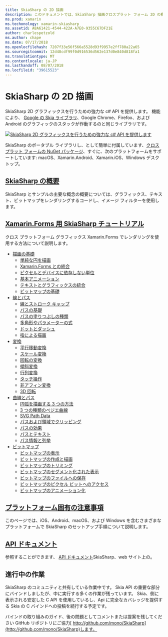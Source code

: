 ```yaml
---
title: SkiaSharp の 2D 描画
description: このドキュメントでは、SkiaSharp 描画クロスプラット フォーム 2D の概要を示します。 SkiaSharp を記述するさまざまなガイドとそのさまざまな Api にリンクします。
ms.prod: xamarin
ms.techonology: xamarin-skiasharp
ms.assetid: A8A61421-4544-422A-A7E0-9355C67DF21E
author: charlespetzold
ms.author: chape
ms.date: 07/17/2018
ms.openlocfilehash: 7207f33e56f566a5528d93f9957e2ff780a22a65
ms.sourcegitcommit: 12d48cdf99f0d916536d562e137d0e840d818fa1
ms.translationtype: MT
ms.contentlocale: ja-JP
ms.lasthandoff: 08/07/2018
ms.locfileid: "39615523"
---
```

# <a name="2d-drawing-with-skiasharp"></a>SkiaSharp の 2D 描画

SkiaSharp 2D グラフィックスを行うための強力な c# API を提供します。 機能により、 [Google の Skia ライブラリ](http://skia.org)、Google Chrome、Firefox、および Android のグラフィックのスタックが作動するのと同じライブラリです。

[![](images/ide-sml.png "SkiaSharp 2D グラフィックスを行うための強力な c# API を提供します")](images/ide.png#lightbox)

SkiaSharp のポータブル ライブラリし、として簡単に付属しています、[クロスプラット フォームの NuGet パッケージ](https://www.nuget.org/packages/SkiaSharp)、すぐに、次のプラットフォームをサポートしています: macOS、Xamarin.Android、Xamarin.iOS、Windows デスクトップ。

## <a name="introduction-to-skiasharpgraphics-gamesskiasharpintroductionmd"></a>[SkiaSharp の概要](~/graphics-games/skiasharp/introduction.md)

SkiaSharp とサンプルの主要な概念の概要については、グラフィックス、テキスト、ビットマップをレンダリングするコードし、イメージ フィルターを使用します。

## <a name="skiasharp-tutorials-for-xamarinformsxamarin-formsuser-interfacegraphicsskiasharpindexmd"></a>[Xamarin.Forms 用 SkiaSharp チュートリアル](~/xamarin-forms/user-interface/graphics/skiasharp/index.md)

クロス プラットフォーム グラフィックス Xamarin.Forms でレンダリングを使用する方法について説明します。

- [描画の基礎](~/xamarin-forms/user-interface/graphics/skiasharp/basics/index.md)
  * [単純な円を描画](~/xamarin-forms/user-interface/graphics/skiasharp/basics/circle.md)
  * [Xamarin.Forms との統合](~/xamarin-forms/user-interface/graphics/skiasharp/basics/integration.md)
  * [ピクセルとデバイスに依存しない単位](~/xamarin-forms/user-interface/graphics/skiasharp/basics/pixels.md)
  * [基本アニメーション](~/xamarin-forms/user-interface/graphics/skiasharp/basics/animation.md)
  * [テキストとグラフィックスの統合](~/xamarin-forms/user-interface/graphics/skiasharp/basics/text.md)
  * [ビットマップの基礎](~/xamarin-forms/user-interface/graphics/skiasharp/basics/bitmaps.md)
- [線とパス](~/xamarin-forms/user-interface/graphics/skiasharp/paths/index.md)
  * [線とストローク キャップ](~/xamarin-forms/user-interface/graphics/skiasharp/paths/lines.md)
  * [パスの基礎](~/xamarin-forms/user-interface/graphics/skiasharp/paths/paths.md)
  * [パスの塗りつぶしの種類](~/xamarin-forms/user-interface/graphics/skiasharp/paths/fill-types.md)
  * [多角形やパラメーターの式](~/xamarin-forms/user-interface/graphics/skiasharp/paths/polylines.md)
  * [ドットとダッシュ](~/xamarin-forms/user-interface/graphics/skiasharp/paths/dots.md)
  * [指による描画](~/xamarin-forms/user-interface/graphics/skiasharp/paths/finger-paint.md)
- [変換](~/xamarin-forms/user-interface/graphics/skiasharp/transforms/index.md)
  * [平行移動変換](~/xamarin-forms/user-interface/graphics/skiasharp/transforms/translate.md)
  * [スケール変換](~/xamarin-forms/user-interface/graphics/skiasharp/transforms/scale.md)
  * [回転の変換](~/xamarin-forms/user-interface/graphics/skiasharp/transforms/rotate.md)
  * [傾斜変換](~/xamarin-forms/user-interface/graphics/skiasharp/transforms/skew.md)
  * [行列変換](~/xamarin-forms/user-interface/graphics/skiasharp/transforms/matrix.md)
  * [タッチ操作](~/xamarin-forms/user-interface/graphics/skiasharp/transforms/touch.md)
  * [非アフィン変換](~/xamarin-forms/user-interface/graphics/skiasharp/transforms/non-affine.md)
  * [3D 回転](~/xamarin-forms/user-interface/graphics/skiasharp/transforms/3d-rotation.md)
- [曲線とパス](~/xamarin-forms/user-interface/graphics/skiasharp/curves/index.md)
  * [円弧を描画する 3 つの方法](~/xamarin-forms/user-interface/graphics/skiasharp/curves/arcs.md)
  * [3 つの種類のベジエ曲線](~/xamarin-forms/user-interface/graphics/skiasharp/curves/beziers.md)
  * [SVG Path Data](~/xamarin-forms/user-interface/graphics/skiasharp/curves/path-data.md)
  * [パスおよび領域でクリッピング](~/xamarin-forms/user-interface/graphics/skiasharp/curves/clipping.md)
  * [パスの効果](~/xamarin-forms/user-interface/graphics/skiasharp/curves/effects.md)
  * [パスとテキスト](~/xamarin-forms/user-interface/graphics/skiasharp/curves/text-paths.md)
  * [パス情報と列挙](~/xamarin-forms/user-interface/graphics/skiasharp/curves/information.md)
- [ビットマップ](~/xamarin-forms/user-interface/graphics/skiasharp/bitmaps/index.md)
  * [ビットマップの表示](~/xamarin-forms/user-interface/graphics/skiasharp/bitmaps/displaying.md)
  * [ビットマップの作成と描画](~/xamarin-forms/user-interface/graphics/skiasharp/bitmaps/drawing.md)
  * [ビットマップのトリミング](~/xamarin-forms/user-interface/graphics/skiasharp/bitmaps/cropping.md)
  * [ビットマップのセグメント化された表示](~/xamarin-forms/user-interface/graphics/skiasharp/bitmaps/segmented.md)
  * [ビットマップのファイルへの保存](~/xamarin-forms/user-interface/graphics/skiasharp/bitmaps/saving.md)
  * [ビットマップのピクセル ビットへのアクセス](~/xamarin-forms/user-interface/graphics/skiasharp/bitmaps/pixel-bits.md)
  * [ビットマップのアニメーション化](~/xamarin-forms/user-interface/graphics/skiasharp/bitmaps/animating.md)

## <a name="platform-specific-notesgraphics-gamesskiasharpplatformmd"></a>[プラットフォーム固有の注意事項](~/graphics-games/skiasharp/platform.md)

このページでは、iOS、Android、macOS、および Windows を含むさまざまなプラットフォームで SkiaSharp のセットアップ手順について説明します。

## <a name="api-documentationhttpsdeveloperxamarincomapinamespaceskiasharp"></a>[API ドキュメント](https://developer.xamarin.com/api/namespace/SkiaSharp/)

参照することができます、 [API ドキュメント](https://developer.xamarin.com/api/namespace/SkiaSharp/)SkiaSharp、web サイト上の。

## <a name="work-in-progress"></a>進行中の作業

SkiaSharp のコミュニティと共有している作業中です。 Skia API の重要な部分にバインドしましたが、中に実行する多くの作業が残っています。 Skia、側に表示される安定した C API を使用しているし、Api に完全なカバレッジを提供する Skia の C バインドへの投稿を続行する予定です。

バインドの取り組みのガイド、後の問題としてコメントまたは提案を残してください GitHub リポジトリにご協力[ http://github.com/mono/SkiaSharp](http://github.com/mono/SkiaSharp)します。
